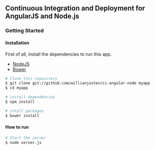 ## Continuous Integration and Deployment for AngularJS and Node.js

### Getting Started

#### Installation

First of all, install the dependencies to run this app.

- [NodeJS](http://nodejs.org/)
- [Bower](http://bower.io/)


```sh
# Clone this repository
$ git clone git://github.com/willianjusten/ci-angular-node myapp
$ cd myapp

# install dependencies
$ npm install

# intall packages
$ bower install
```

#### How to run

```sh
# Start the server
$ node server.js
```